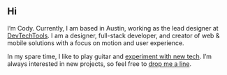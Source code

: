 ## Hi

I’m Cody. Currently, I am based in Austin, working as the lead designer at [DevTechTools](https://codyb.co/projects/dtt). I am a designer, full-stack developer, and creator of web & mobile solutions with a focus on motion and user experience.

In my spare time, I like to play guitar and [experiment with new tech](https://codepen.io/cbenn). I’m always interested in new projects, so feel free to [drop me a line](https://codyb.co/contact).
